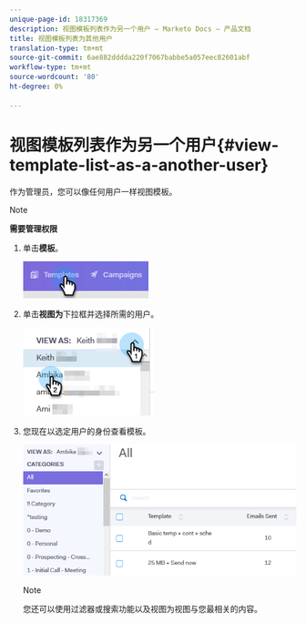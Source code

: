```yaml
---
unique-page-id: 18317369
description: 视图模板列表作为另一个用户 — Marketo Docs — 产品文档
title: 视图模板列表为其他用户
translation-type: tm+mt
source-git-commit: 6ae882dddda220f7067babbe5a057eec82601abf
workflow-type: tm+mt
source-wordcount: '80'
ht-degree: 0%

---
```



# 视图模板列表作为另一个用户{#view-template-list-as-a-another-user}

作为管理员，您可以像任何用户一样视图模板。

>[!NOTE]
>
>**需要管理权限**

1. 单击&#x200B;**模板**。

   ![](assets/one.png)

1. 单击&#x200B;**视图为**&#x200B;下拉框并选择所需的用户。

   ![](assets/two.png)

1. 您现在以选定用户的身份查看模板。

   ![](assets/three.png)

   >[!NOTE]
   >
   >您还可以使用过滤器或搜索功能以及视图为视图与您最相关的内容。
